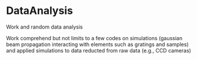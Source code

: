 # DataAnalysis
Work and random data analysis

Work comprehend but not limits to a few codes on simulations (gaussian beam propagation interacting with elements such as gratings and samples) and applied simulations to data reducted from raw data (e.g., CCD cameras)
